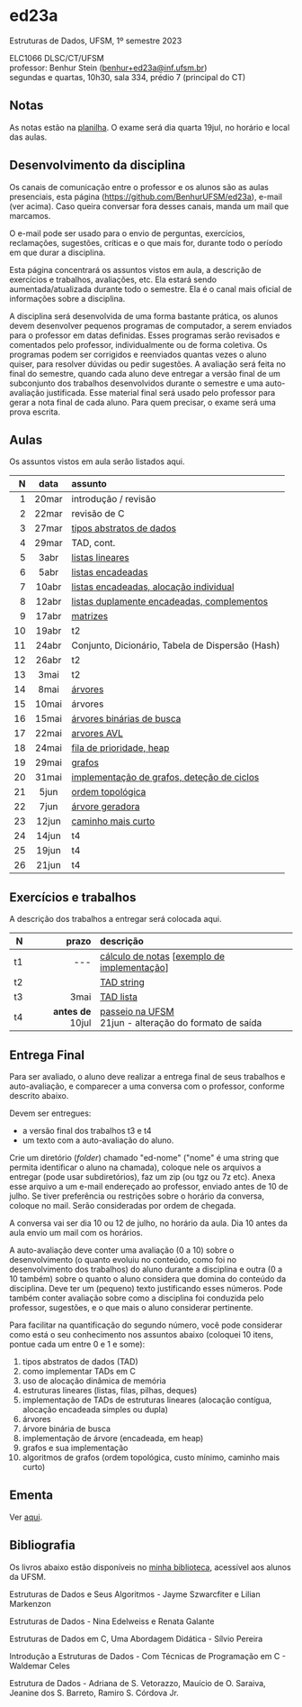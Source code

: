 # ed23a
Estruturas de Dados, UFSM, 1º semestre 2023

ELC1066 DLSC/CT/UFSM\
professor: Benhur Stein ([benhur+ed23a@inf.ufsm.br](mailto:benhur%2bed23a@inf.ufsm.br))\
segundas e quartas, 10h30, sala 334, prédio 7 (principal do CT)

## Notas

As notas estão na [planilha](https://docs.google.com/spreadsheets/d/1afGkzsOsM4dB0aYUoUyLZtTgvNbERXJFxhRhry5xpqc/edit?usp=sharing).
O exame será dia quarta 19jul, no horário e local das aulas.


## Desenvolvimento da disciplina

Os canais de comunicação entre o professor e os alunos são as aulas presenciais, esta página (<https://github.com/BenhurUFSM/ed23a>), e-mail (ver acima). Caso queira conversar fora desses canais, manda um mail que marcamos.

O e-mail pode ser usado para o envio de perguntas, exercícios, reclamações, sugestões, críticas e o que mais for, durante todo o período em que durar a disciplina.

Esta página concentrará os assuntos vistos em aula, a descrição de exercícios e trabalhos, avaliações, etc. Ela estará sendo aumentada/atualizada durante todo o semestre. Ela é o canal mais oficial de informações sobre a disciplina.

A disciplina será desenvolvida de uma forma bastante prática, os alunos devem desenvolver pequenos programas de computador, a serem enviados para o professor em datas definidas. 
Esses programas serão revisados e comentados pelo professor, individualmente ou de forma coletiva. 
Os programas podem ser corrigidos e reenviados quantas vezes o aluno quiser, para resolver dúvidas ou pedir sugestões.
A avaliação será feita no final do semestre, quando cada aluno deve entregar a versão final de um subconjunto dos trabalhos desenvolvidos durante o semestre e uma auto-avaliação justificada. Esse material final será usado pelo professor para gerar a nota final de cada aluno.
Para quem precisar, o exame será uma prova escrita.

##  Aulas

Os assuntos vistos em aula serão listados aqui.

|    N |  data | assunto
| ---: | :---: | :--------
|    1 | 20mar | introdução / revisão
|    2 | 22mar | revisão de C
|    3 | 27mar | [tipos abstratos de dados](Aulas/tad.md)
|    4 | 29mar | TAD, cont.
|    5 |  3abr | [listas lineares](Aulas/listas.md)
|    6 |  5abr | [listas encadeadas](Aulas/listas_encadeadas.md)
|    7 | 10abr | [listas encadeadas, alocação individual](Aulas/lista_encadeada_com_ponteiros.md)
|    8 | 12abr | [listas duplamente encadeadas, complementos](Aulas/lista_duplamente_encadeada.md)
|    9 | 17abr | [matrizes](Aulas/matrizes.md)
|   10 | 19abr | t2
|   11 | 24abr | Conjunto, Dicionário, Tabela de Dispersão (Hash)
|   12 | 26abr | t2
|   13 |  3mai | t2
|   14 |  8mai | [árvores](Aulas/arvores.md)
|   15 | 10mai | árvores
|   16 | 15mai | [árvores binárias de busca](Aulas/arvore_binaria_de_busca.md)
|   17 | 22mai | [arvores AVL](Aulas/arvore_avl.md)
|   18 | 24mai | [fila de prioridade, heap](Aulas/heap.md)
|   19 | 29mai | [grafos](Aulas/grafo.md)
|   20 | 31mai | [implementação de grafos, deteção de ciclos](Aulas/grafo2.md)
|   21 |  5jun | [ordem topológica](Aulas/grafo3.md)
|   22 |  7jun | [árvore geradora](Aulas/grafo4.md)
|   23 | 12jun | [caminho mais curto](Aulas/grafo5.md)
|   24 | 14jun | t4
|   25 | 19jun | t4
|   26 | 21jun | t4

## Exercícios e trabalhos

A descrição dos trabalhos a entregar será colocada aqui.

|     N |    prazo | descrição
| ----: | -------: | :-----------
|    t1 |      --- | [cálculo de notas](Trabalhos/t1.md) [[exemplo de implementação](Trabalhos/t1-ed23a.c)]
|    t2 |          | [TAD string](Trabalhos/t2.md)
|    t3 |     3mai | [TAD lista](Trabalhos/t3)
|    t4 |   **antes de** 10jul | [passeio na UFSM](Trabalhos/t4)<br>21jun - alteração do formato de saída

## Entrega Final

Para ser avaliado, o aluno deve realizar a entrega final de seus trabalhos e auto-avaliação, e comparecer a uma conversa com o professor, conforme descrito abaixo.

Devem ser entregues:
- a versão final dos trabalhos t3 e t4
- um texto com a auto-avaliação do aluno.

Crie um diretório (*folder*) chamado "ed-nome" ("nome" é uma string que permita identificar o aluno na chamada), coloque nele os arquivos a entregar (pode usar subdiretórios), faz um zip (ou tgz ou 7z etc). Anexa esse arquivo a um e-mail endereçado ao professor, enviado antes de 10 de julho. Se tiver preferência ou restrições sobre o horário da conversa, coloque no mail. Serão consideradas por ordem de chegada.

A conversa vai ser dia 10 ou 12 de julho, no horário da aula. Dia 10 antes da aula envio um mail com os horários.

A auto-avaliação deve conter uma avaliação (0 a 10) sobre o desenvolvimento (o quanto evoluiu no conteúdo, como foi no desenvolvimento dos trabalhos) do aluno durante a disciplina e outra (0 a 10 também) sobre o quanto o aluno considera que domina do conteúdo da disciplina. Deve ter um (pequeno) texto justificando esses números.
Pode também conter avaliação sobre como a disciplina foi conduzida pelo professor, sugestões, e o que mais o aluno considerar pertinente.

Para facilitar na quantificação do segundo número, você pode considerar como está o seu conhecimento nos assuntos abaixo (coloquei 10 itens, pontue cada um entre 0 e 1 e some):
1. tipos abstratos de dados (TAD)
1. como implementar TADs em C
2. uso de alocação dinâmica de memória
3. estruturas lineares (listas, filas, pilhas, deques)
4. implementação de TADs de estruturas lineares (alocação contígua, alocação encadeada simples ou dupla)
5. árvores
6. árvore binária de busca
7. implementação de árvore (encadeada, em heap)
8. grafos e sua implementação
9. algoritmos de grafos (ordem topológica, custo mínimo, caminho mais curto)


## Ementa

Ver [aqui](https://www.ufsm.br/ementario/disciplinas/ELC1066/).

## Bibliografia

Os livros abaixo estão disponíveis no [minha biblioteca](https://www.ufsm.br/orgaos-suplementares/biblioteca/e-books-2/), acessível aos alunos da UFSM.

Estruturas de Dados e Seus Algoritmos - Jayme Szwarcfiter e Lilian Markenzon

Estruturas de Dados - Nina Edelweiss e Renata Galante

Estruturas de Dados em C, Uma Abordagem Didática - Sílvio Pereira

Introdução a Estruturas de Dados - Com Técnicas de Programação em C - Waldemar Celes

Estrutura de Dados - Adriana de S. Vetorazzo, Mauício de O. Saraiva, Jeanine dos S. Barreto, Ramiro S. Córdova Jr.
